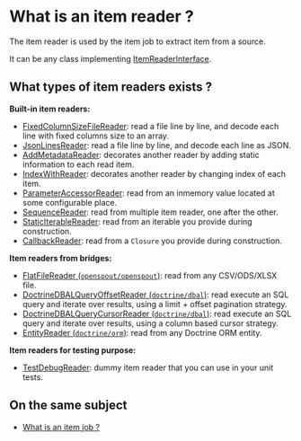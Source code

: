 # What is an item reader ?

The item reader is used by the item job to extract item from a source.

It can be any class implementing [ItemReaderInterface](../../../src/Job/Item/ItemReaderInterface.php).

## What types of item readers exists ?

**Built-in item readers:**
- [FixedColumnSizeFileReader](../../../src/Job/Item/Reader/Filesystem/FixedColumnSizeFileReader.php):
  read a file line by line, and decode each line with fixed columns size to an array.
- [JsonLinesReader](../../../src/Job/Item/Reader/Filesystem/JsonLinesReader.php):
  read a file line by line, and decode each line as JSON.
- [AddMetadataReader](../../../src/Job/Item/Reader/AddMetadataReader.php):
  decorates another reader by adding static information to each read item.
- [IndexWithReader](../../../src/Job/Item/Reader/IndexWithReader.php):
  decorates another reader by changing index of each item.
- [ParameterAccessorReader](../../../src/Job/Item/Reader/ParameterAccessorReader.php):
  read from an inmemory value located at some configurable place.
- [SequenceReader](../../../src/Job/Item/Reader/SequenceReader.php):
  read from multiple item reader, one after the other.
- [StaticIterableReader](../../../src/Job/Item/Reader/StaticIterableReader.php):
  read from an iterable you provide during construction.
- [CallbackReader](../../../src/Job/Item/Reader/CallbackReader.php):
  read from a `Closure` you provide during construction.

**Item readers from bridges:**
- [FlatFileReader (`openspout/openspout`)](https://github.com/yokai-php/batch-openspout/blob/0.x/src/Reader/FlatFileReader.php):
  read from any CSV/ODS/XLSX file.
- [DoctrineDBALQueryOffsetReader (`doctrine/dbal`)](https://github.com/yokai-php/batch-doctrine-dbal/blob/0.x/src/DoctrineDBALQueryOffsetReader.php):
  read execute an SQL query and iterate over results, using a limit + offset pagination strategy.
- [DoctrineDBALQueryCursorReader (`doctrine/dbal`)](https://github.com/yokai-php/batch-doctrine-dbal/blob/0.x/src/DoctrineDBALQueryCursorReader.php):
  read execute an SQL query and iterate over results, using a column based cursor strategy.
- [EntityReader (`doctrine/orm`)](https://github.com/yokai-php/batch-doctrine-orm/blob/0.x/src/EntityReader.php):
  read from any Doctrine ORM entity.

**Item readers for testing purpose:**
- [TestDebugReader](../../../src/Test/Job/Item/Reader/TestDebugReader.php):
  dummy item reader that you can use in your unit tests.

## On the same subject

- [What is an item job ?](../item-job.md)

